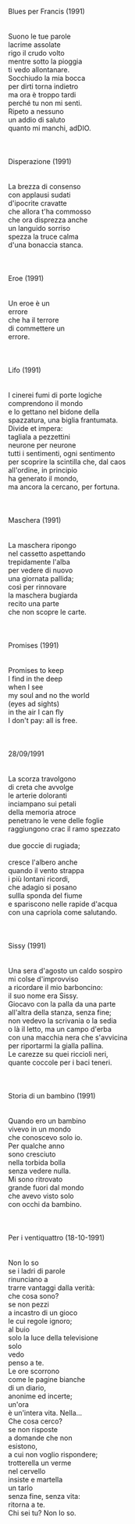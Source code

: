 Blues per Francis (1991)<br /><br /><br />Suono le tue parole<br />lacrime assolate<br />rigo il crudo volto<br />mentre sotto la pioggia<br />ti vedo allontanare.<br />Socchiudo la mia bocca<br />per dirti torna indietro<br />ma ora &egrave; troppo tardi<br />perch&eacute; tu non mi senti.<br />Ripeto a nessuno<br />un addio di saluto<br />quanto mi manchi, adDIO.<br /><br /><br /><br />Disperazione (1991)<br /><br /><br />La brezza di consenso<br />con applausi sudati<br />d'ipocrite cravatte<br />che allora t'ha commosso<br />che ora disprezza anche<br />un languido sorriso<br />spezza la truce calma<br />d'una bonaccia stanca.<br /><br /><br /><br />Eroe (1991)<br /><br /><br />Un eroe &egrave; un<br />errore<br />che ha il terrore<br />di commettere un <br />errore.<br /><br /><br /><br />Lifo (1991)<br /><br /><br />I cinerei fumi di porte logiche<br />comprendono il mondo<br />e lo gettano nel bidone della<br />spazzatura, una biglia frantumata.<br />Divide et impera:<br />tagliala a pezzettini<br />neurone per neurone<br />tutti i sentimenti, ogni sentimento<br />per scoprire la scintilla che, dal caos<br />all'ordine, in principio<br />ha generato il mondo,<br />ma ancora la cercano, per fortuna.<br /><br /><br /><br />Maschera (1991)<br /><br /><br />La maschera ripongo<br />nel cassetto aspettando<br />trepidamente l'alba<br />per vedere di nuovo<br />una giornata pallida;<br />cos&igrave; per rinnovare<br />la maschera bugiarda<br />recito una parte<br />che non scopre le carte.<br /><br /><br /><br />Promises (1991)<br /><br /><br />Promises to keep<br />I find in the deep<br />when I see<br />my soul and no the world<br />(eyes ad sights)<br />in the air I can fly<br />I don't pay: all is free.<br /><br /><br /><br />28/09/1991<br /><br /><br />La scorza travolgono<br />di creta che avvolge<br />le arterie doloranti<br />inciampano sui petali<br />della memoria atroce<br />penetrano le vene delle foglie<br />raggiungono crac il ramo spezzato<br /><br />due goccie di rugiada;<br /><br />cresce l'albero anche<br />quando il vento strappa<br />i pi&ugrave; lontani ricordi,<br />che adagio si posano<br />sullla sponda del fiume<br />e spariscono nelle rapide d'acqua<br />con una capriola come salutando.<br /><br /><br /><br />Sissy (1991)<br /><br /><br />Una sera d'agosto un caldo sospiro<br />mi colse d'improvviso<br />a ricordare il mio barboncino:<br />il suo nome era Sissy.<br />Giocavo con la palla da una parte<br />all'altra della stanza, senza fine;<br />non vedevo la scrivania o la sedia<br />o l&agrave; il letto, ma un campo d'erba<br />con una macchia nera che s'avvicina<br />per riportarmi la gialla pallina.<br />Le carezze su quei riccioli neri,<br />quante coccole per i baci teneri.<br /><br /><br /><br />Storia di un bambino (1991)<br /><br /><br />Quando ero un bambino<br />vivevo in un mondo<br />che conoscevo solo io.<br />Per qualche anno<br />sono cresciuto<br />nella torbida bolla<br />senza vedere nulla.<br />Mi sono ritrovato<br />grande fuori dal mondo<br />che avevo visto solo<br />con occhi da bambino.<br /><br /><br /><br />Per i ventiquattro (18-10-1991)<br /><br /><br />Non lo so<br />se i ladri di parole<br />rinunciano a <br />trarre vantaggi dalla verit&agrave;:<br />che cosa sono?<br />se non pezzi<br />a incastro di un gioco<br />le cui regole ignoro;<br />al buio<br />solo la luce della televisione<br />solo<br />vedo<br />penso a te.<br />Le ore scorrono<br />come le pagine bianche<br />di un diario,<br />anonime ed incerte;<br />un'ora<br />&egrave; un'intera vita. Nella...<br />Che cosa cerco?<br />se non risposte<br />a domande che non<br />esistono,<br />a cui non voglio rispondere;<br />trotterella un verme<br />nel cervello<br />insiste e martella<br />un tarlo<br />senza fine, senza vita:<br />ritorna a te.<br />Chi sei tu? Non lo so.
